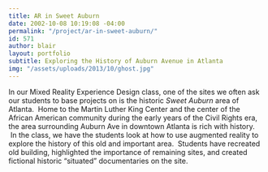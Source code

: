 ```yaml
---
title: AR in Sweet Auburn
date: 2002-10-08 10:19:08 -04:00
permalink: "/project/ar-in-sweet-auburn/"
id: 571
author: blair
layout: portfolio
subtitle: Exploring the History of Auburn Avenue in Atlanta
img: "/assets/uploads/2013/10/ghost.jpg"
---
```


In our Mixed Reality Experience Design class, one of the sites we often ask our students to base projects on is the historic _Sweet Auburn_ area of Atlanta.  Home to the Martin Luther King Center and the center of the African American community during the early years of the Civil Rights era, the area surrounding Auburn Ave in downtown Atlanta is rich with history.  In the class, we have the students look at how to use augmented reality to explore the history of this old and important area.  Students have recreated old building, highlighted the importance of remaining sites, and created fictional historic &#8220;situated&#8221; documentaries on the site.